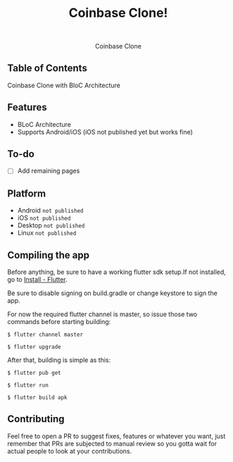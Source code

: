 <h1 align="center">  Coinbase Clone!
 </h1> <br>
<p align="center">
  </a>
</p>

<p align="center">
  Coinbase Clone
</p>

## Table of Contents

Coinbase Clone with BloC Architecture

## Features

- BLoC Architecture
- Supports Android/iOS (iOS not published yet but works fine)

## To-do

- [ ] Add remaining pages

## Platform

- Android `not published`
- iOS `not published`
- Desktop `not published`
- Linux `not published`

## Compiling the app

Before anything, be sure to have a working flutter sdk setup.If not installed, go to [Install - Flutter](https://docs.flutter.dev/get-started/install).

Be sure to disable signing on build.gradle or change keystore to sign the app.

For now the required flutter channel is master, so issue those two commands before starting building:

```
$ flutter channel master
```

```
$ flutter upgrade
```

After that, building is simple as this:

```
$ flutter pub get
```

```
$ flutter run
```

```
$ flutter build apk
```

## Contributing

Feel free to open a PR to suggest fixes, features or whatever you want, just remember that PRs are subjected to manual review so you gotta wait for actual people to look at your contributions.
